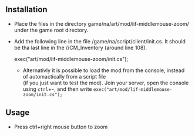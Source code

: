 ## Installation

* Place the files in the directory game/na/art/mod/lif-middlemouse-zoom/ under the game root directory.
* Add the following line in the file /game/na/script/client/init.cs. It should be tha last line in the //CM_Inventory (around line 108).

  exec("art/mod/lif-middlemouse-zoom/init.cs");
  * Alternativly it is possible to load the mod from the console, instead of automactically from a script file  
  (if you just want to test the mod). Join your server, open the console using `ctrl`+`~`, and then write `exec("art/mod/lif-middlemouse-zoom/init.cs");`

## Usage

* Press ctrl+right mouse button to zoom 
